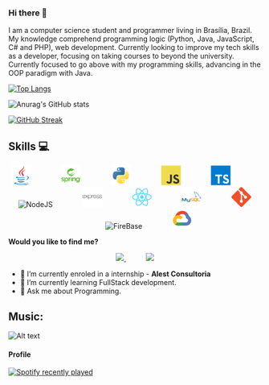 ### Hi there 👋


I am a computer science student and programmer living in Brasília, Brazil. My knowledge comprehend
programming logic (Python, Java, JavaScript, C# and PHP), web development. Currently
looking to improve my tech skills as a developer, focusing on taking courses to beyond the
university. Currently focused to go above with my programming skills, advancing in the
OOP paradigm with Java.

[![Top Langs](https://github-readme-stats.vercel.app/api/top-langs/?username=Bwendel26&show_icons=true&theme=radical)](https://github.com/anuraghazra/github-readme-stats)

![Anurag's GitHub stats](https://github-readme-stats.vercel.app/api?username=Bwendel26&show_icons=true&theme=radical)

[![GitHub Streak](http://github-readme-streak-stats.herokuapp.com?user=Bwendel26&theme=radical&hide_border=true)](https://git.io/streak-stats)

## Skills :computer:
<p align="center">
    <img height="40" src="https://github.com/devicons/devicon/blob/master/icons/java/java-original.svg" alt="Java">
    &nbsp;&nbsp;&nbsp;&nbsp;&nbsp;&nbsp;&nbsp;&nbsp;&nbsp;&nbsp;&nbsp;&nbsp;&nbsp;
    <img height="40" src="https://github.com/devicons/devicon/blob/master/icons/spring/spring-original-wordmark.svg" alt="Spring">
    &nbsp;&nbsp;&nbsp;&nbsp;&nbsp;&nbsp;&nbsp;&nbsp;&nbsp;&nbsp;&nbsp;&nbsp;&nbsp;
    <img height="40" src="https://github.com/devicons/devicon/blob/master/icons/python/python-original.svg" alt="Python">
    &nbsp;&nbsp;&nbsp;&nbsp;&nbsp;&nbsp;&nbsp;&nbsp;&nbsp;&nbsp;&nbsp;&nbsp;&nbsp;
    <img height="40" src="https://raw.githubusercontent.com/devicons/devicon/master/icons/javascript/javascript-original.svg" alt="JS">
    &nbsp;&nbsp;&nbsp;&nbsp;&nbsp;&nbsp;&nbsp;&nbsp;&nbsp;&nbsp;&nbsp;&nbsp;&nbsp;
    <img height="40" src="https://github.com/devicons/devicon/blob/master/icons/typescript/typescript-original.svg" alt="TS">
    &nbsp;&nbsp;&nbsp;&nbsp;&nbsp;&nbsp;&nbsp;&nbsp;&nbsp;&nbsp;&nbsp;&nbsp;&nbsp;
    <img height="40" src="https://www.vectorlogo.zone/logos/nodejs/nodejs-ar21.svg" alt="NodeJS" >
    &nbsp;&nbsp;&nbsp;&nbsp;&nbsp;&nbsp;&nbsp;&nbsp;&nbsp;&nbsp;&nbsp;&nbsp;&nbsp;
    <img height="40" src="https://github.com/devicons/devicon/blob/master/icons/express/express-original-wordmark.svg" alt="Express">
    &nbsp;&nbsp;&nbsp;&nbsp;&nbsp;&nbsp;&nbsp;&nbsp;&nbsp;&nbsp;&nbsp;&nbsp;&nbsp;
    <img height="40" src="https://github.com/devicons/devicon/blob/master/icons/react/react-original.svg" alt="React">
    &nbsp;&nbsp;&nbsp;&nbsp;&nbsp;&nbsp;&nbsp;&nbsp;&nbsp;&nbsp;&nbsp;&nbsp;&nbsp;
    <img height="40" src="https://github.com/devicons/devicon/blob/master/icons/mysql/mysql-original-wordmark.svg" alt="MySQL">
     &nbsp;&nbsp;&nbsp;&nbsp;&nbsp;&nbsp;&nbsp;&nbsp;&nbsp;&nbsp;&nbsp;&nbsp;&nbsp;
    <img height="40" src="https://github.com/devicons/devicon/blob/master/icons/git/git-original.svg" alt="Git">
    &nbsp;&nbsp;&nbsp;&nbsp;&nbsp;&nbsp;&nbsp;&nbsp;&nbsp;&nbsp;&nbsp;&nbsp;&nbsp;
    <img height="40" src="https://www.vectorlogo.zone/logos/firebase/firebase-ar21.svg" alt="FireBase">
    &nbsp;&nbsp;&nbsp;&nbsp;&nbsp;&nbsp;&nbsp;&nbsp;&nbsp;&nbsp;&nbsp;&nbsp;&nbsp;
    <img height="40" src="https://github.com/devicons/devicon/blob/master/icons/googlecloud/googlecloud-original.svg" alt="GCloud">
</p>

**Would you like to find me?**

<p align="center">
    <a href="mailto:bwendel26999@gmail.com">
        <img src="https://img.shields.io/badge/gmail-D14836?&style=for-the-badge&logo=gmail&logoColor=white&link=mailto:bwendel26999@gmail.com">
    </a>
    &nbsp;&nbsp;&nbsp;&nbsp;&nbsp;&nbsp;&nbsp;&nbsp;&nbsp;
    <a href="https://www.linkedin.com/in/bruno-fernandes-457067178/">
        <img src="https://img.shields.io/badge/linkedin-%230077B5.svg?&style=for-the-badge&logo=linkedin&logoColor=white&link=mailto:https://www.linkedin.com/in/bruno-fernandes-457067178/">
    </a>
</p>

<!--**Bwendel26** is a ✨ _special_ ✨ repository because its `README.md` (this file) appears on your GitHub profile.-->

- 🔭 I’m currently enroled in a internship - **Alest Consultoria**
- 🌱 I’m currently learning FullStack development.
- 💬 Ask me about Programming.

## Music:
![Alt text](https://spotify-recently-played-readme.vercel.app/api?user=nbkjiim5lnd0uw3t59z4cavlz)
#### Profile 
[![Spotify recently played](https://spotify-recently-played-readme.vercel.app/api?user=jeffreyca16)](https://open.spotify.com/user/jeffreyca16)

